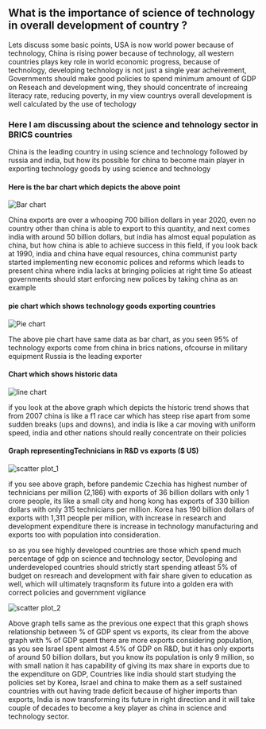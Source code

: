 ## What is the importance of science of technology in overall development of country ?
Lets discuss some basic points, USA is now world power because of technology, China is rising power because of technology, all western countries plays key role in world economic progress, because of technology, developing technology is not just a single year acheivement, Governments should make good policies to spend minimum amount of GDP on Reseach and development wing, they should concentrate of increaing literacy rate, reducing poverty, in my view countrys overall development is well calculated by the use of techology

### Here I am discussing about the science and tehnology sector in BRICS countries

China is the leading country in using science and technology followed by russia and india, but how its possible for china to become main player in exporting technology goods by using science and technology

#### Here is the bar chart which depicts the above point

![Bar chart](https://user-images.githubusercontent.com/79036336/198520508-3354523d-18c4-4d9d-b55f-7c3364bba430.png)


China exports are over a whooping 700 billion dollars in year 2020, even no country other than china is able to export to this quantity, and next comes india with around 50 billion dollars, but india has almost equal population as china, but how china is able to achieve success in this field, if you look back at 1990, india and china have equal resources, china communist party started implementing new economic polices and reforms which leads to present china where india lacks at bringing policies at right time 
So atleast governments should start enforcing new polices by taking china as an example

#### pie chart which shows technology goods exporting countries 

![Pie chart](https://user-images.githubusercontent.com/79036336/198520968-aec2e794-6004-49f2-a4dc-5978da0c7531.png)

The above pie chart have same data as bar chart, as you seen 95% of technology exports come from china in brics nations, ofcourse in military equipment Russia is the leading exporter

#### Chart which shows historic data
![line chart](https://user-images.githubusercontent.com/79036336/198523558-e9e493f6-ea9e-4626-ad92-1ef625c8e3bd.png)

if you look at the above graph which depicts the historic trend shows that from 2007 china is like a f1 race car which has steep rise apart from some sudden breaks (ups and downs), and india is like a car moving with uniform speed, india and other nations should really concentrate on their policies

 #### Graph representingTechnicians in R&D vs exports ($ US)

![scatter plot_1](https://user-images.githubusercontent.com/79036336/198525959-d0cc056e-761f-4331-9c10-842f064dc4de.png)

if you see above graph, before pandemic Czechia has highest number of technicians per million (2,186) with exports of 36 billion dollars with only 1 crore people, its like a small city and hong kong has exports of 330 billion dollars with only 315 technicians per million. Korea has 190 billion dollars of exports with 1,311 people per million, with increase in research and development expenditure there is increase in technology manufacturing and exports too with population into consideration.

so as you see highly developed countries are those which spend much percentage of gdp on science and technology sector, Devoloping and underdeveloped countries should strictly start spending atleast 5% of budget on resreach and development with fair share given to education as well, which will ultimately traqnsform its future into a golden era with correct policies and government vigilance

![scatter plot_2](https://user-images.githubusercontent.com/79036336/198530273-a9271b81-3f6a-4174-aead-b3e078bde5ba.png)

Above graph tells same as the previous one expect that this graph shows relationship between % of GDP spent vs exports, its clear from the above graph with % of GDP spent there are more exports considering population, as you see Israel spent almost 4.5% of GDP on R&D, but it has only exports of around 50 billion dollars, but you know its population is only 9 million, so with small nation it has capability of giving its max share in exports due to the expenditure on GDP, Countries like india should start studying the policies set by Korea, Israel and china to make them as a self sustained countries with out having trade deficit because of higher imports than exports, India is now transforming its future in right direction and it will take couple of decades to become a key player as china in science and technology sector.







